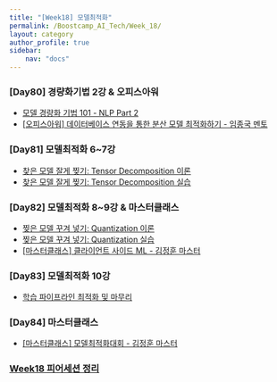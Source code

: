 ```yaml
---
title: "[Week18] 모델최적화"
permalink: /Boostcamp_AI_Tech/Week_18/
layout: category
author_profile: true
sidebar:
    nav: "docs"
---
```


### [Day80] 경량화기법 2강 & 오피스아워

- [모델 경량화 기법 101 - NLP Part 2]({{site.url}}/boostcamp_ai_tech/week_18/day_80/01.-Model-Lightweight-Technique-101-NLP-Part-2/)
- [[오피스아워] 데이터베이스 연동을 통한 분산 모델 최적화하기 - 임종국 멘토]({[site.url}}/boostcamp_ai_tech/week_18/day_80/OfficeHour-Optimizing-distributed-model-through-database-linkage/)

### [Day81] 모델최적화 6~7강

- [찾은 모델 잘게 찢기: Tensor Decomposition 이론]({{site.url}}/boostcamp_ai_tech/week_18/day_81/01.-Shred-the-Found-Model-Tensor-Decomposition-Theory/)
- [찾은 모델 잘게 찢기: Tensor Decomposition 실습]({{site.url}}/boostcamp_ai_tech/week_18/day_81/02.-Shred-the-Found-Model-Tensor-Decomposition-Exercises/)

### [Day82] 모델최적화 8~9강 & 마스터클래스

- [찢은 모델 꾸겨 넣기: Quantization 이론]({{site.url}}/boostcamp_ai_tech/week_18/day_82/01.-Packing-Ripped-Models-The-Quantization-Theory/)
- [찢은 모델 꾸겨 넣기: Quantization 실습]({{site.url}}/boostcamp_ai_tech/week_18/day_82/02.-Packing-Ripped-Models-The-Quantization-Exercises/)
- [[마스터클래스] 클라이언트 사이드 ML - 김정훈 마스터]({{site.url}}/boostcamp_ai_tech/week_18/day_82/MasterClass-Kim-Joung-Hoon-Master/)

### [Day83] 모델최적화 10강

- [학습 파이프라인 최적화 및 마무리]({{site.url}}/boostcamp_ai_tech/week_18/day_83/01.-Optimizing-and-finalizing-the-learning-pipeline/)

### [Day84] 마스터클래스

- [[마스터클래스] 모델최적화대회 - 김정훈 마스터]({{site.url}}/boostcamp_ai_tech/week_18/day_84/MasterClass-Kim-Joung-Hoon-Master/)


### [Week18 피어세션 정리](https://github.com/sangmandu/SangSangPlus/tree/main/Meet-up%20log/Week10)

